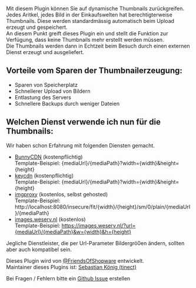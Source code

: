 Mit diesem Plugin können Sie auf dynamische Thumbnails zurückgreifen.  
Jedes Aritkel, jedes Bild in der Einkaufswelten hat berechtigterweise Thumbnails. Diese werden standardmässig
automatisch beim Upload erzeugt und gespeichert.  
An diesem Punkt greift dieses Plugin ein und stellt die Funktion zur Verfügung, dass keine Thumbnails mehr erstellt
werden müssen.  
Die Thumbnails werden dann in Echtzeit beim Besuch durch einen externen Dienst erzeugt und ausgeliefert.

## Vorteile vom Sparen der Thumbnailerzeugung:
- Sparen von Speicherplatz
- Schnellerer Upload von Bildern
- Entlastung des Servers
- Schnellere Backups durch weniger Dateien

## Welchen Dienst verwende ich nun für die Thumbnails:
Wir haben schon Erfahrung mit folgenden Diensten gemacht.
- [BunnyCDN](https://bunnycdn.com) (kostenpflichtig)  
  Template-Beispiel: {mediaUrl}/{mediaPath}?width={width}&height={height}
- [keycdn](https://www.keycdn.com/support/image-processing) (kostenpflichtig)  
  Template-Beispiel: {mediaUrl}/{mediaPath}?width={width}&height={height}
- [imgproxy](https://imgproxy.net/) (kostenlos, selbst gehosted)  
  Template-Beispiel: http://localhost:8080/insecure/fit/{width}/{height}/sm/0/plain/{mediaUrl}/{mediaPath}
- [images.weserv.nl](https://images.weserv.nl/) (kostenlos)  
  Template-Beispiel: https://images.weserv.nl/?url={mediaUrl}/{mediaPath}&w={width}&h={height}

Jegliche Dienstleister, die per Url-Parameter Bildergrö0en ändern, sollten aber auch kompatibel sein.

Dieses Plugin wird von [@FriendsOfShopware](https://store.shopware.com/friends-of-shopware.html) entwickelt.  
Maintainer dieses Plugins ist: [Sebastian König (tinect)](https://github.com/tinect)

Bei Fragen / Fehlern bitte ein [Github Issue](https://github.com/FriendsOfShopware/FroshPlatformThumbnailProcessor/issues/new) erstellen
